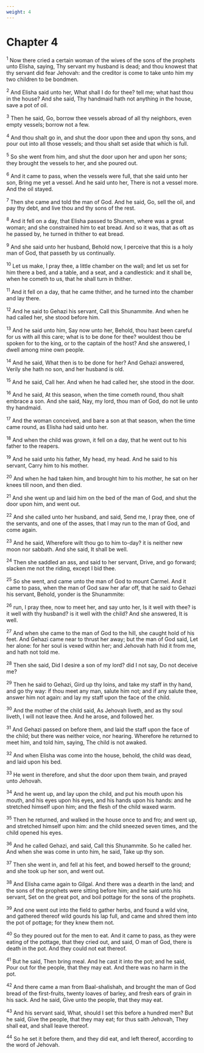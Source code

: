 ```yaml
---
weight: 4
---
```


# Chapter 4

<sup>1</sup> Now there cried a certain woman of the wives of the sons of the prophets unto Elisha, saying, Thy servant my husband is dead; and thou knowest that thy servant did fear Jehovah: and the creditor is come to take unto him my two children to be bondmen. 

<sup>2</sup> And Elisha said unto her, What shall I do for thee? tell me; what hast thou in the house? And she said, Thy handmaid hath not anything in the house, save a pot of oil. 

<sup>3</sup> Then he said, Go, borrow thee vessels abroad of all thy neighbors, even empty vessels; borrow not a few. 

<sup>4</sup> And thou shalt go in, and shut the door upon thee and upon thy sons, and pour out into all those vessels; and thou shalt set aside that which is full. 

<sup>5</sup> So she went from him, and shut the door upon her and upon her sons; they brought the vessels to her, and she poured out. 

<sup>6</sup> And it came to pass, when the vessels were full, that she said unto her son, Bring me yet a vessel. And he said unto her, There is not a vessel more. And the oil stayed. 

<sup>7</sup> Then she came and told the man of God. And he said, Go, sell the oil, and pay thy debt, and live thou and thy sons of the rest. 

<sup>8</sup> And it fell on a day, that Elisha passed to Shunem, where was a great woman; and she constrained him to eat bread. And so it was, that as oft as he passed by, he turned in thither to eat bread. 

<sup>9</sup> And she said unto her husband, Behold now, I perceive that this is a holy man of God, that passeth by us continually. 

<sup>10</sup> Let us make, I pray thee, a little chamber on the wall; and let us set for him there a bed, and a table, and a seat, and a candlestick: and it shall be, when he cometh to us, that he shall turn in thither. 

<sup>11</sup> And it fell on a day, that he came thither, and he turned into the chamber and lay there. 

<sup>12</sup> And he said to Gehazi his servant, Call this Shunammite. And when he had called her, she stood before him. 

<sup>13</sup> And he said unto him, Say now unto her, Behold, thou hast been careful for us with all this care; what is to be done for thee? wouldest thou be spoken for to the king, or to the captain of the host? And she answered, I dwell among mine own people. 

<sup>14</sup> And he said, What then is to be done for her? And Gehazi answered, Verily she hath no son, and her husband is old. 

<sup>15</sup> And he said, Call her. And when he had called her, she stood in the door. 

<sup>16</sup> And he said, At this season, when the time cometh round, thou shalt embrace a son. And she said, Nay, my lord, thou man of God, do not lie unto thy handmaid. 

<sup>17</sup> And the woman conceived, and bare a son at that season, when the time came round, as Elisha had said unto her. 

<sup>18</sup> And when the child was grown, it fell on a day, that he went out to his father to the reapers. 

<sup>19</sup> And he said unto his father, My head, my head. And he said to his servant, Carry him to his mother. 

<sup>20</sup> And when he had taken him, and brought him to his mother, he sat on her knees till noon, and then died. 

<sup>21</sup> And she went up and laid him on the bed of the man of God, and shut the door upon him, and went out. 

<sup>22</sup> And she called unto her husband, and said, Send me, I pray thee, one of the servants, and one of the asses, that I may run to the man of God, and come again. 

<sup>23</sup> And he said, Wherefore wilt thou go to him to-day? it is neither new moon nor sabbath. And she said, It shall be well. 

<sup>24</sup> Then she saddled an ass, and said to her servant, Drive, and go forward; slacken me not the riding, except I bid thee. 

<sup>25</sup> So she went, and came unto the man of God to mount Carmel. And it came to pass, when the man of God saw her afar off, that he said to Gehazi his servant, Behold, yonder is the Shunammite: 

<sup>26</sup> run, I pray thee, now to meet her, and say unto her, Is it well with thee? is it well with thy husband? is it well with the child? And she answered, It is well. 

<sup>27</sup> And when she came to the man of God to the hill, she caught hold of his feet. And Gehazi came near to thrust her away; but the man of God said, Let her alone: for her soul is vexed within her; and Jehovah hath hid it from me, and hath not told me. 

<sup>28</sup> Then she said, Did I desire a son of my lord? did I not say, Do not deceive me? 

<sup>29</sup> Then he said to Gehazi, Gird up thy loins, and take my staff in thy hand, and go thy way: if thou meet any man, salute him not; and if any salute thee, answer him not again: and lay my staff upon the face of the child. 

<sup>30</sup> And the mother of the child said, As Jehovah liveth, and as thy soul liveth, I will not leave thee. And he arose, and followed her. 

<sup>31</sup> And Gehazi passed on before them, and laid the staff upon the face of the child; but there was neither voice, nor hearing. Wherefore he returned to meet him, and told him, saying, The child is not awaked. 

<sup>32</sup> And when Elisha was come into the house, behold, the child was dead, and laid upon his bed. 

<sup>33</sup> He went in therefore, and shut the door upon them twain, and prayed unto Jehovah. 

<sup>34</sup> And he went up, and lay upon the child, and put his mouth upon his mouth, and his eyes upon his eyes, and his hands upon his hands: and he stretched himself upon him; and the flesh of the child waxed warm. 

<sup>35</sup> Then he returned, and walked in the house once to and fro; and went up, and stretched himself upon him: and the child sneezed seven times, and the child opened his eyes. 

<sup>36</sup> And he called Gehazi, and said, Call this Shunammite. So he called her. And when she was come in unto him, he said, Take up thy son. 

<sup>37</sup> Then she went in, and fell at his feet, and bowed herself to the ground; and she took up her son, and went out. 

<sup>38</sup> And Elisha came again to Gilgal. And there was a dearth in the land; and the sons of the prophets were sitting before him; and he said unto his servant, Set on the great pot, and boil pottage for the sons of the prophets. 

<sup>39</sup> And one went out into the field to gather herbs, and found a wild vine, and gathered thereof wild gourds his lap full, and came and shred them into the pot of pottage; for they knew them not. 

<sup>40</sup> So they poured out for the men to eat. And it came to pass, as they were eating of the pottage, that they cried out, and said, O man of God, there is death in the pot. And they could not eat thereof. 

<sup>41</sup> But he said, Then bring meal. And he cast it into the pot; and he said, Pour out for the people, that they may eat. And there was no harm in the pot. 

<sup>42</sup> And there came a man from Baal-shalishah, and brought the man of God bread of the first-fruits, twenty loaves of barley, and fresh ears of grain in his sack. And he said, Give unto the people, that they may eat. 

<sup>43</sup> And his servant said, What, should I set this before a hundred men? But he said, Give the people, that they may eat; for thus saith Jehovah, They shall eat, and shall leave thereof. 

<sup>44</sup> So he set it before them, and they did eat, and left thereof, according to the word of Jehovah. 


